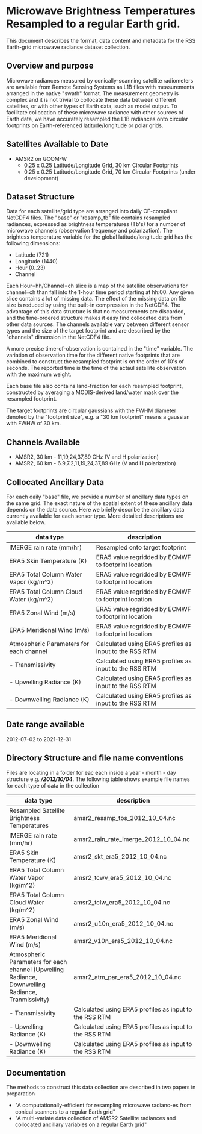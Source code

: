 # Microwave Brightness Temperatures Resampled to a regular Earth grid.

This document describes the format, data content and metadata for the RSS Earth-grid microwave radiance dataset collection.  

## Overview and purpose
Microwave radiances measured by conically-scanning satellite radiometers are available from Remote Sensing Systems as L1B files with measurements arranged in the native "swath" format.  The measurement geometry is complex and it is not trivial to collocate these data between different satellites, or with other types of Earth data, such as model output.  To facilitate collocation of these microwave radiance with other sources of Earth data, we have accurately resampled the L1B radiances onto circular footprints on Earth-referenced latitude/longitude or polar grids.

## Satellites Available to Date
* AMSR2 on GCOM-W
    - 0.25 x 0.25 Latitude/Longitude Grid, 30 km Circular Footprints
    -  0.25 x 0.25 Latitude/Longitude Grid, 70 km Circular Footprints (under development)

## Dataset Structure
Data for each satellite/grid type are arranged into daily CF-compliant NetCDF4 files. The "base" or "resamp_tb" file contains resampled radiances, expressed as brightness temperatures (Tb's) for a number of microwave channels (observation frequency and polarization).  The brightess temperature variable for the global latitude/longitude grid has the following dimensions:

* Latitude (721)
* Longitude (1440)
* Hour (0..23)
* Channel

Each Hour=hh/Channel=ch slice is a map of the satellite observations for channel=ch than fall into the 1-hour time period starting at hh:00.  Any given slice contains a lot of missing data.  The effect of the missing data on file size is reduced by using the built-in compression in the NetCDF4.  The advantage of this data structure is that no measurements are discarded, and the time-ordered structure makes it easy find collocated data from other data sources.  The channels available vary between different sensor types and the size of the target footprint and are described by the "channels" dimension in the NetCDF4 file.

A more precise time-of-observation is contained in the "time" variable.  The variation of observation time for the different native footprints that are combined to construct the resampled footprint is on the order of 10's of seconds.  The reported time is the time of the actaul satellite observation with the maximum weight.

Each base file also contains land-fraction for each resampled footprint, constructed by averaging a MODIS-derived land/water mask over the resampled footprint.

The target footprints are circular gaussians with the FWHM diameter denoted by the "footprint size", e.g. a "30 km footprint" means a gaussian with FWHW of 30 km.

## Channels Available
* AMSR2, 30 km - 11,19,24,37,89 GHz (V and H polarization)
* AMSR2, 60 km - 6.9,7.2,11,19,24,37,89 GHz (V and H polarization)

    
## Collocated Ancillary Data
For each daily "base" file, we provide a number of ancillary data types on the same grid.  The exact nature of the spatial extent of these ancillary data depends on the data source.  Here we briefly describe the ancillary data currently available for each sensor type.  More detailed descriptions are available below.

| data type | description |
|-----------|-------------|
|IMERGE rain rate (mm/hr)| Resampled onto target footprint|
|ERA5 Skin Temperature (K)|ERA5 value regridded by ECMWF to footprint location|
|ERA5 Total Column Water Vapor (kg/m^2)|ERA5 value regridded by ECMWF to footprint location|
|ERA5 Total Column Cloud Water (kg/m^2)|ERA5 value regridded by ECMWF to footprint location|
|ERA5 Zonal Wind (m/s)|ERA5 value regridded by ECMWF to footprint location|
|ERA5 Meridional Wind (m/s)|ERA5 value regridded by ECMWF to footprint location|
|Atmospheric Parameters for each channel|Calculated using ERA5 profiles as input to the RSS RTM|
|- Transmissivity|Calculated using ERA5 profiles as input to the RSS RTM|
|- Upwelling Radiance (K)|Calculated using ERA5 profiles as input to the RSS RTM|
|- Downwelling Radiance (K)|Calculated using ERA5 profiles as input to the RSS RTM|

## Date range available
2012-07-02 to 2021-12-31

## Directory Structure and file name conventions
Files are locating in a folder for eac each inside a year - month - day structure e.g.
***/2012/10/04***.  The following table shows example file names for each type of data in the collection

| data type | description |
|-----------|-------------|
|Resampled Satellite Brightness Temperatures|amsr2_resamp_tbs_2012_10_04.nc| 
|IMERGE rain rate (mm/hr)| amsr2_rain_rate_imerge_2012_10_04.nc|
|ERA5 Skin Temperature (K)|amsr2_skt_era5_2012_10_04.nc|
|ERA5 Total Column Water Vapor (kg/m^2)|amsr2_tcwv_era5_2012_10_04.nc|
|ERA5 Total Column Cloud Water (kg/m^2)|amsr2_tclw_era5_2012_10_04.nc|
|ERA5 Zonal Wind (m/s)|amsr2_u10n_era5_2012_10_04.nc|
|ERA5 Meridional Wind (m/s)|amsr2_v10n_era5_2012_10_04.nc|
|Atmospheric Parameters for each channel (Upwelling Radiance, Downwelling Radiance, Tranmissivity)|amsr2_atm_par_era5_2012_10_04.nc|
|- Transmissivity|Calculated using ERA5 profiles as input to the RSS RTM|
|- Upwelling Radiance (K)|Calculated using ERA5 profiles as input to the RSS RTM|
|- Downwelling Radiance (K)|Calculated using ERA5 profiles as input to the RSS RTM|

## Documentation
The methods to construct this data collection are described in two papers in preparation
* "A computationally-efficient for resampling microwave radianc-es from conical scanners to a regular Earth grid"
* "A multi-variate data collection of AMSR2 Satellite radiances and collocated ancillary variables on a regular Earth grid"









